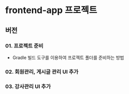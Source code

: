 # frontend-app 프로젝트

## 버전

### 01. 프로젝트 준비 
  - Gradle 빌드 도구를 이용하여 프로젝트 폴더를 준비하는 방법

### 02. 회원관리, 게시글 관리 UI 추가

### 03. 강사관리 UI 추가
  